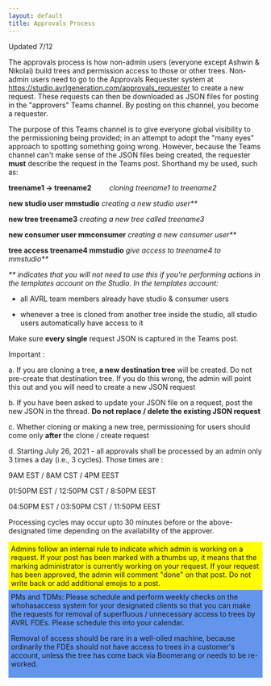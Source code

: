 ```yaml
---
layout: default
title: Approvals Process
---
```


Updated 7/12



The approvals process is how non-admin users (everyone except Ashwin & Nikolai) build trees and permission access to those or other trees. Non-admin users need to go to the Approvals Requester system at <a href="https://studio.avrlgeneration.com/approvals_requester" target="_blank">https://studio.avrlgeneration.com/approvals_requester</a> to create a new request. These requests can then be downloaded as JSON files for posting in the "approvers" Teams channel. By posting on this channel, you become a requester.

The purpose of this Teams channel is to give everyone global visibility to the permissioning being provided; in an attempt to adopt the "many eyes" approach to spotting something going wrong. However, because the Teams channel can't make sense of the JSON files being created, the requester **must** describe the request in the Teams post. Shorthand my be used, such as:


**treename1 -> treename2** &nbsp;&nbsp;&nbsp;&nbsp;&nbsp;&nbsp;&nbsp; _cloning treename1 to treename2_

**new studio user mmstudio**			_creating a new studio user**_

**new tree treename3**				_creating a new tree called treename3_

**new consumer user mmconsumer**		_creating a new consumer user**_

**tree access treename4 mmstudio**		_give access to treename4 to mmstudio**_

_** indicates that you will not need to use this if you're performing actions in the templates account on the Studio. In the templates account:_

- all AVRL team members already have studio & consumer users

- whenever a tree is cloned from another tree inside the studio, all studio users automatically have access to it

Make sure **every single** request JSON is captured in the Teams post.

Important :

a. If you are cloning a tree, **a new destination tree** will be created. Do not pre-create that destination tree. If you do this wrong, the admin will point this out and you will need to create a new JSON request

b. If you have been asked to update your JSON file on a request, post the new JSON in the thread. **Do not replace / delete the existing JSON request**

c. Whether cloning or making a new tree, permissioning for users should come only **after** the clone / create request

d. Starting July 26, 2021 - all approvals shall be processed by an admin only 3 times a day (i.e., 3 cycles). Those times are :

9AM EST / 8AM CST / 4PM EEST

01:50PM EST / 12:50PM CST / 8:50PM EEST

04:50PM EST / 03:50PM CST / 11:50PM EEST

Processing cycles may occur upto 30 minutes before or the above-designated time depending on the availability of the approver.


<div style="background-color: yellow;padding: 5px;">Admins follow an internal rule to indicate which admin is working on a request. If your post has been marked with a thumbs up, it means that the marking administrator is currently working on your request. If your request has been approved, the admin will comment "done" on that post. Do not write back or add additional emojis to a post.</div>



<div style="background-color: cornflowerblue;padding: 5px;">PMs and TDMs: 
Please schedule and perform weekly checks on the whohasaccess system for your designated clients so that you can make the requests for removal of superfluous / unnecessary access to trees by AVRL FDEs. Please schedule this into your calendar.
 
Removal of access should be rare in a well-oiled machine, because ordinarily the FDEs should not have access to trees in a customer's account, unless the tree has come back via Boomerang or needs to be re-worked.
</div>